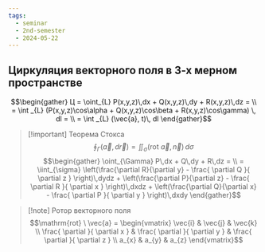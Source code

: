 ```yaml
---
tags:
  - seminar
  - 2nd-semester
  - 2024-05-22
---
```

## Циркуляция векторного поля в 3-х мерном пространстве

$$\begin{gather}
Ц = \oint_{L} P(x,y,z)\,dx + Q(x,y,z)\,dy + R(x,y,z)\,dz = \\
= \int _{L} (P(x,y,z)\cos\alpha + Q(x,y,z)\cos\beta + R(x,y,z)\cos\gamma) \, dl = \\
= \int _{L} (\vec{a}, t)\, dl 
\end{gather}$$

> [!important] Теорема Стокса
> $$\oint_{\Gamma} (\vec{a}, d \vec{r}) = \iint_{\sigma} (\mathrm{rot} \ \vec{a}, \vec{n}) \, d\sigma$$
> $$\begin{gather}
\oint_{\Gamma} P\,dx + Q\,dy + R\,dz = \\
= \iint_{\sigma} \left(\frac{\partial R}{\partial y} - \frac{ \partial Q }{ \partial z } \right)\,dydz + \left(\frac{\partial P}{\partial z} - \frac{ \partial R }{ \partial x } \right)\,dxdz + \left(\frac{\partial Q}{\partial x} - \frac{ \partial P }{ \partial y } \right)\,dxdy
\end{gather}$$

> [!note] Ротор векторного поля
> $$\mathrm{rot} \ \vec{a} = \begin{vmatrix}
\vec{i} & \vec{j} & \vec{k} \\
\frac{ \partial }{ \partial x } & \frac{ \partial }{ \partial y } & \frac{ \partial }{ \partial z } \\
a_{x} & a_{y} & a_{z}
\end{vmatrix}$$

